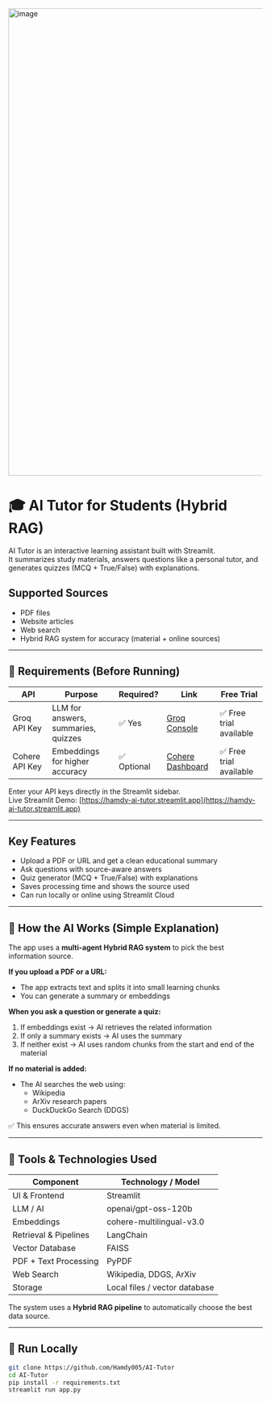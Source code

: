 <img width="1915" height="926" alt="image" src="https://github.com/user-attachments/assets/dc721ff2-5657-41f6-b75d-ab2d33370bf8" />

# 🎓 AI Tutor for Students (Hybrid RAG)

AI Tutor is an interactive learning assistant built with Streamlit.  
It summarizes study materials, answers questions like a personal tutor, and generates quizzes (MCQ + True/False) with explanations.

## Supported Sources

- PDF files
- Website articles
- Web search
- Hybrid RAG system for accuracy (material + online sources)

---

## 🔐 Requirements (Before Running)

| API | Purpose | Required? | Link | Free Trial |
|-----|---------|-----------|------|------------|
| Groq API Key | LLM for answers, summaries, quizzes | ✅ Yes | [Groq Console](https://console.groq.com) | ✅ Free trial available |
| Cohere API Key | Embeddings for higher accuracy | ✅ Optional | [Cohere Dashboard](https://dashboard.cohere.com) | ✅ Free trial available |

Enter your API keys directly in the Streamlit sidebar.  
Live Streamlit Demo: [https://hamdy-ai-tutor.streamlit.app](https://hamdy-ai-tutor.streamlit.app)

---

## Key Features

- Upload a PDF or URL and get a clean educational summary  
- Ask questions with source-aware answers  
- Quiz generator (MCQ + True/False) with explanations  
- Saves processing time and shows the source used  
- Can run locally or online using Streamlit Cloud  

---

## 🧠 How the AI Works (Simple Explanation)

The app uses a **multi-agent Hybrid RAG system** to pick the best information source.

**If you upload a PDF or a URL:**

- The app extracts text and splits it into small learning chunks  
- You can generate a summary or embeddings

**When you ask a question or generate a quiz:**

1. If embeddings exist → AI retrieves the related information  
2. If only a summary exists → AI uses the summary  
3. If neither exist → AI uses random chunks from the start and end of the material  

**If no material is added:**

- The AI searches the web using:
  - Wikipedia  
  - ArXiv research papers  
  - DuckDuckGo Search (DDGS)

✅ This ensures accurate answers even when material is limited.

---

## 🔧 Tools & Technologies Used

| Component | Technology / Model |
|-----------|-------------------|
| UI & Frontend | Streamlit |
| LLM / AI | openai/gpt-oss-120b |
| Embeddings | cohere-multilingual-v3.0 |
| Retrieval & Pipelines | LangChain |
| Vector Database | FAISS |
| PDF + Text Processing | PyPDF |
| Web Search | Wikipedia, DDGS, ArXiv |
| Storage | Local files / vector database |

The system uses a **Hybrid RAG pipeline** to automatically choose the best data source.

---

## 🚀 Run Locally

```bash
git clone https://github.com/Hamdy005/AI-Tutor
cd AI-Tutor
pip install -r requirements.txt
streamlit run app.py
